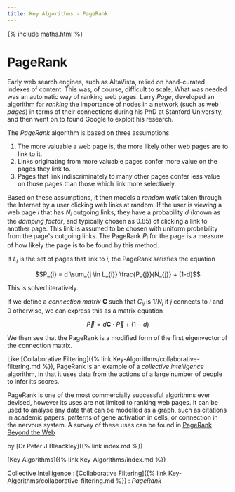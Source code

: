 ```yaml
---
title: Key Algorithms - PageRank
---
```


{% include maths.html %}

# PageRank

Early web search engines, such as AltaVista, relied on hand-curated indexes of content. This was, of course, difficult to scale. What was needed was an automatic way of ranking web pages. Larry *Page*, developed an algorithm for *ranking* the importance of nodes in a network (such as web *pages*) in terms of their connections during his PhD at Stanford University, and then went on to found Google to exploit his research.

The *PageRank* algorithm is based on three assumptions
1. The more valuable a web page is, the more likely other web pages are to link to it.
2. Links originating from more valuable pages confer more value on the pages they link to.
3. Pages that link indiscriminately to many other pages confer less value on those pages than those which link more selectively.

Based on these assumptions, it then models a *random walk* taken through the Internet by a user clicking web links at random. If the user is viewing a web page $i$ that has $N_{i}$ outgoing links, they have a probability $d$ (known as the *damping factor*, and typically chosen as 0.85) of clicking a link to another page. This link is assumed to be chosen with uniform probability from the page's outgoing links. The PageRank $P_{i}$ for the page is a measure of how likely the page is to be found by this method.

If $L_{i}$ is the set of pages that link to $i$, the PageRank satisfies the equation

$$P_{i} = d \sum_{j \in L_{i}} \frac{P_{j}}{N_{j}} + (1-d)$$

This is solved iteratively.

If we define a *connection matrix* $\mathbf{C}$ such that $C_{ij}$ is $1/N_{j}$ if $j$ connects to $i$ and 0 otherwise, we can express this as a matrix equation

$$\vec{P} = d \mathbf{C} \cdot \vec{P} + (1-d)$$

We then see that the PageRank is a modified form of the first eigenvector of the connection matrix.

Like [Collaborative Filtering]({% link Key-Algorithms/collaborative-filtering.md %}), PageRank is an example of a *collective intelligence* algorithm, in that it uses data from the actions of a large number of people to infer its scores.

PageRank is one of the most commercially successful algorithms ever devised, however its uses are not limited to ranking web pages. It can be used to analyse any data that can be modelled as a graph, such as citations in academic papers, patterns of gene activation in cells, or connection in the nervous system. A survey of these uses can be found in [PageRank Beyond the Web](https://www.cs.purdue.edu/homes/dgleich/publications/Gleich%202015%20-%20prbeyond.pdf)

by [Dr Peter J Bleackley]({% link index.md %})

[Key Algorithms]({% link Key-Algorithms/index.md %})

Collective Intelligence
: [Collaborative Filtering]({% link Key-Algorithms/collaborative-filtering.md %})
: *PageRank*

